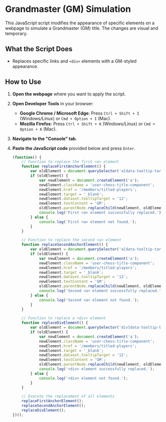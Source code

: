 # Grandmaster (GM) Simulation

This JavaScript script modifies the appearance of specific elements on a webpage to simulate a Grandmaster (GM) title. The changes are visual and temporary.

## What the Script Does

- Replaces specific links and `<div>` elements with a GM-styled appearance.

## How to Use

1. **Open the webpage** where you want to apply the script.
2. **Open Developer Tools** in your browser:
   - **Google Chrome / Microsoft Edge**: Press `Ctrl + Shift + I` (Windows/Linux) or `Cmd + Option + I` (Mac).
   - **Mozilla Firefox**: Press `Ctrl + Shift + K` (Windows/Linux) or `Cmd + Option + K` (Mac).
3. **Navigate to the "Console" tab**.
4. **Paste the JavaScript code** provided below and press `Enter`.

   ```javascript
   (function() {
       // Function to replace the first <a> element
       function replaceFirstAnchorElement() {
           var oldElement = document.querySelector('a[data-tooltip-target="6"][href*="badge-diamond"]');
           if (oldElement) {
               var newElement = document.createElement('a');
               newElement.className = 'user-chess-title-component';
               newElement.href = '/members/titled-players';
               newElement.target = '_blank';
               newElement.dataset.tooltipTarget = '12';
               newElement.textContent = 'GM';
               oldElement.parentNode.replaceChild(newElement, oldElement);
               console.log('First <a> element successfully replaced.');
           } else {
               console.log('First <a> element not found.');
           }
       }

       // Function to replace the second <a> element
       function replaceSecondAnchorElement() {
           var oldElement = document.querySelector('a[data-tooltip-target="6"][href*="web_play_live_arena"]');
           if (oldElement) {
               var newElement = document.createElement('a');
               newElement.className = 'user-chess-title-component';
               newElement.href = '/members/titled-players';
               newElement.target = '_blank';
               newElement.dataset.tooltipTarget = '12';
               newElement.textContent = 'GM';
               oldElement.parentNode.replaceChild(newElement, oldElement);
               console.log('Second <a> element successfully replaced.');
           } else {
               console.log('Second <a> element not found.');
           }
       }

       // Function to replace a <div> element
       function replaceDivElement() {
           var oldElement = document.querySelector('div[data-tooltip-target="0"]');
           if (oldElement) {
               var newElement = document.createElement('a');
               newElement.className = 'user-chess-title-component';
               newElement.href = '/members/titled-players';
               newElement.target = '_blank';
               newElement.dataset.tooltipTarget = '12';
               newElement.textContent = 'GM';
               oldElement.parentNode.replaceChild(newElement, oldElement);
               console.log('<div> element successfully replaced.');
           } else {
               console.log('<div> element not found.');
           }
       }

       // Execute the replacement of all elements
       replaceFirstAnchorElement();
       replaceSecondAnchorElement();
       replaceDivElement();
   })();
